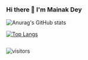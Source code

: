 ### Hi there 👋 I'm Mainak Dey 


![Anurag's GitHub stats](https://github-readme-stats.vercel.app/api?username=Mainakdey1&show_icons=true&theme=radical)

[![Top Langs](https://github-readme-stats.vercel.app/api/top-langs/?username=Mainakdey1&layout=)](https://github.com/anuraghazra/github-readme-stats)

<!--START_SECTION:waka-->
```text

```
<!--END_SECTION:waka-->

![visitors](https://visitor-badge.glitch.me/badge?page_id=${Mainakdey1}.${Mainakdey1})

